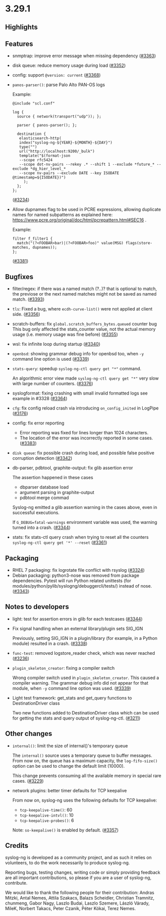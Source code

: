 3.29.1
======

## Highlights

<Fill this block manually from the blocks below>

## Features

 * snmptrap: improve error message when missing dependency
   ([#3363](https://github.com/syslog-ng/syslog-ng/pull/3363))
 * disk queue: reduce memory usage during load
   ([#3352](https://github.com/syslog-ng/syslog-ng/pull/3352))
 * config: support `@version: current`
   ([#3368](https://github.com/syslog-ng/syslog-ng/pull/3368))
 * `panos-parser()`: parse Palo Alto PAN-OS logs

   Example:
   ```
   @include "scl.conf"

   log {
     source { network(transport("udp")); };

     parser { panos-parser(); };

     destination {
      elasticsearch-http(
      index("syslog-ng-${YEAR}-${MONTH}-${DAY}")
      type("")
      url("http://localhost:9200/_bulk")
      template("$(format-json
      --scope rfc5424
      --scope dot-nv-pairs --rekey .* --shift 1 --exclude *future_* --exclude *dg_hier_level_*
      --scope nv-pairs --exclude DATE --key ISODATE @timestamp=${ISODATE})")
        );
     };
   };
   ```
   ([#3234](https://github.com/syslog-ng/syslog-ng/pull/3234))
 * Allow dupnames flag to be used in PCRE expressions, allowing duplicate names for named subpatterns
   as explained here: https://www.pcre.org/original/doc/html/pcrepattern.html#SEC16 .

   Example:
   ```
   filter f_filter1 {
     match("(?<FOOBAR>bar)|(?<FOOBAR>foo)" value(MSG) flags(store-matches, dupnames));
   };
   ```
   ([#3381](https://github.com/syslog-ng/syslog-ng/pull/3381))

## Bugfixes

 * filter/regex: if there was a named match (?<named>..)? that is optional to match, the previose or the next named matches might not be saved as named match.
   ([#3393](https://github.com/syslog-ng/syslog-ng/pull/3393))
 * `tls`: Fixed a bug, where `ecdh-curve-list()` were not applied at client side.
   ([#3356](https://github.com/syslog-ng/syslog-ng/pull/3356))
 * scratch-buffers: fix `global.scratch_buffers_bytes.queued` counter bug
   This bug only affected the stats_counter value, not the actual memory usage (i.e. memory usage was fine before)
   ([#3355](https://github.com/syslog-ng/syslog-ng/pull/3355))
 * wsl: fix infinite loop during startup
   ([#3340](https://github.com/syslog-ng/syslog-ng/pull/3340))
 * `openbsd`: showing grammar debug info for openbsd too, when `-y` command line option is used
   ([#3339](https://github.com/syslog-ng/syslog-ng/pull/3339))
 * `stats-query`: speedup `syslog-ng-ctl query get "*"` command.

   An algorithmic error view made `syslog-ng-ctl query get "*"` very slow with large number of counters.
   ([#3376](https://github.com/syslog-ng/syslog-ng/pull/3376))
 * syslogformat: fixing crashing with small invalid formatted logs see example in #3328
   ([#3364](https://github.com/syslog-ng/syslog-ng/pull/3364))
 * `cfg`: fix config reload crash via introducing `on_config_inited` in LogPipe
   ([#3176](https://github.com/syslog-ng/syslog-ng/pull/3176))
 * config: fix error reporting

   - Error reporting was fixed for lines longer than 1024 characters.
   - The location of the error was incorrectly reported in some cases.
   ([#3383](https://github.com/syslog-ng/syslog-ng/pull/3383))
 * `disk queue`: fix possible crash during load, and possible false positive corruption detection
   ([#3342](https://github.com/syslog-ng/syslog-ng/pull/3342))
 * db-parser, pdbtool, graphite-output: fix glib assertion error

   The assertion happened in these cases
   * dbparser database load
   * argument parsing in graphite-output
   * pdbtool merge commad

   Syslog-ng emitted a glib assertion warning in the cases above, even in successful executions.

   If `G_DEBUG=fatal-warnings` environment variable was used, the warning turned into a crash.
   ([#3344](https://github.com/syslog-ng/syslog-ng/pull/3344))
 * stats: fix stats-ctl query crash when trying to reset all the counters
   `syslog-ng-ctl query get '*' --reset`
   ([#3361](https://github.com/syslog-ng/syslog-ng/pull/3361))

## Packaging

 * RHEL 7 packaging: fix logrotate file conflict with rsyslog
   ([#3324](https://github.com/syslog-ng/syslog-ng/pull/3324))
 * Debian packaging: python3-nose was removed from package dependencies.
   Pytest will run Python related unittests (for modules/python/pylib/syslogng/debuggercli/tests/)
   instead of nose.
   ([#3343](https://github.com/syslog-ng/syslog-ng/pull/3343))

## Notes to developers

 * light: test for assertion errors in glib for each testcases
   ([#3344](https://github.com/syslog-ng/syslog-ng/pull/3344))
 * Fix signal handling when an external library/plugin sets SIG_IGN

   Previously, setting SIG_IGN in a plugin/library (for example, in a Python module) resulted in a crash.
   ([#3338](https://github.com/syslog-ng/syslog-ng/pull/3338))
 * `func-test`: removed logstore_reader check, which was never reached
   ([#3236](https://github.com/syslog-ng/syslog-ng/pull/3236))
 * `plugin_skeleton_creator`: fixing a compiler switch

   Wrong compiler switch used in `plugin_skeleton_creator`. This caused a compiler warning. The grammar debug info did not appear for that module, when `-y` command line option was used.
   ([#3339](https://github.com/syslog-ng/syslog-ng/pull/3339))
 * Light test framework: get_stats and get_query functions to DestinationDriver class

   Two new functions added to DestinationDriver class which can be used for getting the stats
   and query output of syslog-ng-ctl.
   ([#3211](https://github.com/syslog-ng/syslog-ng/pull/3211))

## Other changes

 * `internal()`:  limit the size of internal()'s temporary queue

   The `internal()` source uses a temporary queue to buffer messages.
   From now on, the queue has a maximum capacity, the `log-fifo-size()` option
   can be used to change the default limit (10000).

   This change prevents consuming all the available memory in special rare cases.
   ([#3229](https://github.com/syslog-ng/syslog-ng/pull/3229))
 * network plugins: better timer defaults for TCP keepalive

   From now on, syslog-ng uses the following defaults for TCP keepalive:
   - `tcp-keepalive-time()`: 60
   - `tcp-keepalive-intvl()`: 10
   - `tcp-keepalive-probes()`: 6

   Note: `so-keepalive()` is enabled by default.
   ([#3357](https://github.com/syslog-ng/syslog-ng/pull/3357))

## Credits

syslog-ng is developed as a community project, and as such it relies
on volunteers, to do the work necessarily to produce syslog-ng.

Reporting bugs, testing changes, writing code or simply providing
feedback are all important contributions, so please if you are a user
of syslog-ng, contribute.

We would like to thank the following people for their contribution:
Andras Mitzki, Antal Nemes, Attila Szakacs, Balazs Scheidler, Christian Tramnitz, chunmeng, Gabor Nagy, Laszlo Budai, Laszlo Szemere, László Várady, MileK, Norbert Takacs, Peter Czanik, Péter Kókai, Terez Nemes.
